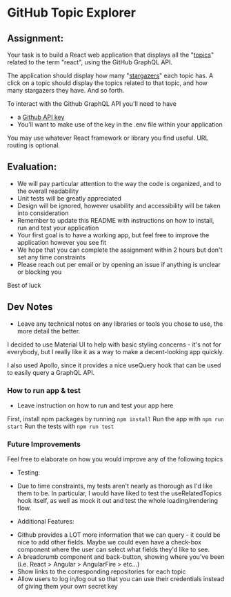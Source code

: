 # GitHub Topic Explorer

## Assignment:

Your task is to build a React web application that displays all the "[topics](https://docs.github.com/en/free-pro-team@latest/graphql/reference/objects#topic)" related to the term "react", using the GitHub GraphQL API.

The application should display how many "[stargazers](https://docs.github.com/en/free-pro-team@latest/graphql/reference/objects#stargazerconnection)" each topic has. A click on a topic should display the topics related to that topic, and how many stargazers they have. And so forth.

To interact with the Github GraphQL API you'll need to have
  * a [Github API key](https://docs.github.com/en/free-pro-team@latest/graphql/guides/forming-calls-with-graphql#authenticating-with-graphql)
  * You'll want to make use of the key in the .env file within your application

You may use whatever React framework or library you find useful. URL routing is optional.


## Evaluation:

* We will pay particular attention to the way the code is organized, and to the overall readability
* Unit tests will be greatly appreciated
* Design will be ignored, however usability and accessibility will be taken into consideration
* Remember to update this README with instructions on how to install, run and test your application
* Your first goal is to have a working app, but feel free to improve the application however you see fit
* We hope that you can complete the assignment within 2 hours but don't set any time constraints
* Please reach out per email or by opening an issue if anything is unclear or blocking you

Best of luck

## Dev Notes

* Leave any technical notes on any libraries or tools you chose to use, the more detail the better.

I decided to use Material UI to help with basic styling concerns - it's not for everybody, but I really
like it as a way to make a decent-looking app quickly.

I also used Apollo, since it provides a nice useQuery hook that can be used to easily query a GraphQL API.

### How to run app & test

* Leave instruction on how to run and test your app here

First, install npm packages by running `npm install`
Run the app with `npm run start`
Run the tests with `npm run test`

### Future Improvements

Feel free to elaborate on how you would improve any of the following topics 

* Testing:
- Due to time constraints, my tests aren't nearly as thorough as I'd like them to be. In particular,
  I would have liked to test the useRelatedTopics hook itself, as well as mock it out and test the whole
  loading/rendering flow.

* Additional Features:
- Github provides a LOT more information that we can query - it could be nice to add other fields.
  Maybe we could even have a check-box component where the user can select what fields they'd like to see.
- A breadcrumb component and back-button, showing where you've been (i.e. React > Angular > AngularFire > etc...)
- Show links to the corresponding repositories for each topic
- Allow users to log in/log out so that you can use their credentials instead of giving them your own secret key